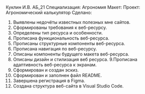 Куклин И.В. 
АБ_21 
Специализация: Агрономия
Макет:
Проект: Агрономический калькулятор
Сделано:
1. Выявлены недочёты известных полезных мне сайтов.
2. Сформированы требования к веб-ресурсу.
3. Определены тип ресурса и особенности.
4. Прописана функциональность веб-ресурса.
5. Прописаны структурные компоненты веб-ресурса.
6. Прописана навигация по веб-ресурсу.
7. Описаны компоненты будущего макета веб-ресурса.
8. Описаны дизайн и стилизация веб ресурса.
9.Прописана адаптивность веб-ресурса к экранам.
10. Сформирован и создан эскиз.
11. Сформирован и заполнен файл README.
12. Завершена регистрация в Figma.
13. Создана структура веб-сайта в Visual Studio Code.



